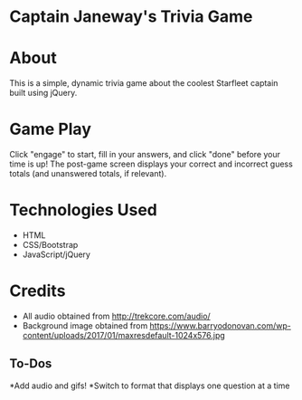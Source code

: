 # Captain Janeway's Trivia Game

# About
This is a simple, dynamic trivia game about the coolest Starfleet captain built using jQuery.

# Game Play
Click "engage" to start, fill in your answers, and click "done" before your time is up!
The post-game screen displays your correct and incorrect guess totals (and unanswered
totals, if relevant).

# Technologies Used
* HTML
* CSS/Bootstrap
* JavaScript/jQuery

# Credits
* All audio obtained from http://trekcore.com/audio/
* Background image obtained from https://www.barryodonovan.com/wp-content/uploads/2017/01/maxresdefault-1024x576.jpg

## To-Dos
*Add audio and gifs!
*Switch to format that displays one question at a time